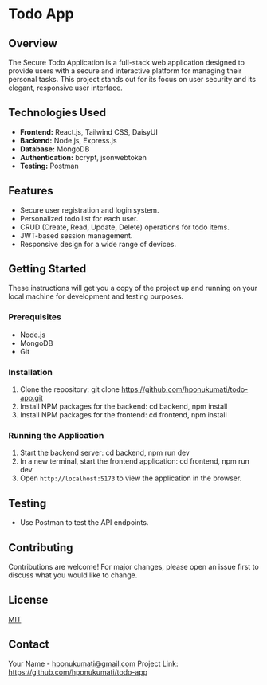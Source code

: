 # Todo App

## Overview
The Secure Todo Application is a full-stack web application designed to provide users with a secure and interactive platform for managing their personal tasks. This project stands out for its focus on user security and its elegant, responsive user interface.

## Technologies Used
- **Frontend:** React.js, Tailwind CSS, DaisyUI
- **Backend:** Node.js, Express.js
- **Database:** MongoDB
- **Authentication:** bcrypt, jsonwebtoken
- **Testing:** Postman

## Features
- Secure user registration and login system.
- Personalized todo list for each user.
- CRUD (Create, Read, Update, Delete) operations for todo items.
- JWT-based session management.
- Responsive design for a wide range of devices.

## Getting Started
These instructions will get you a copy of the project up and running on your local machine for development and testing purposes.

### Prerequisites
- Node.js
- MongoDB
- Git

### Installation
1. Clone the repository:
git clone https://github.com/hponukumati/todo-app.git
2. Install NPM packages for the backend:
cd backend,
npm install
3. Install NPM packages for the frontend:
cd frontend,
npm install

### Running the Application
1. Start the backend server:
cd backend,
npm run dev
2. In a new terminal, start the frontend application:
cd frontend,
npm run dev
3. Open `http://localhost:5173` to view the application in the browser.

## Testing
- Use Postman to test the API endpoints.

## Contributing
Contributions are welcome! For major changes, please open an issue first to discuss what you would like to change.

## License
[MIT](https://choosealicense.com/licenses/mit/)

## Contact
Your Name - hponukumati@gmail.com
Project Link: https://github.com/hponukumati/todo-app

